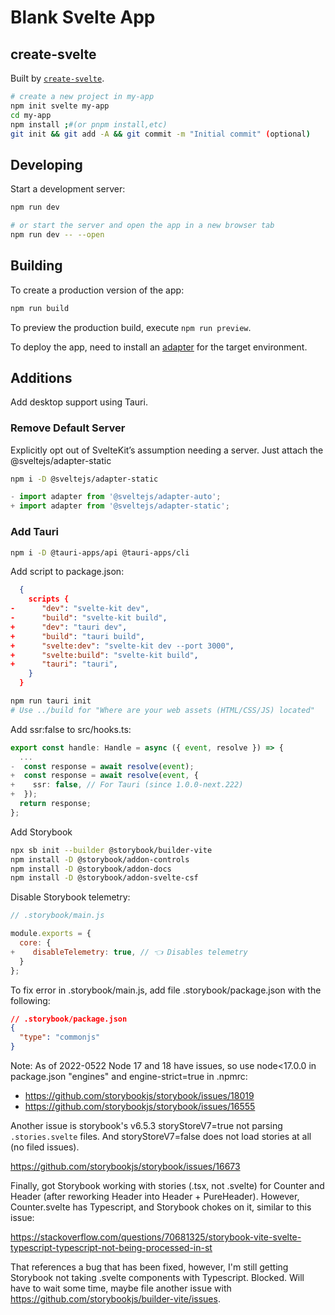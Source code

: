 # Blank Svelte App

## create-svelte

Built by [`create-svelte`](https://github.com/sveltejs/kit/tree/master/packages/create-svelte).

```bash
# create a new project in my-app
npm init svelte my-app
cd my-app
npm install ;#(or pnpm install,etc)
git init && git add -A && git commit -m "Initial commit" (optional)
```

## Developing

Start a development server:

```bash
npm run dev

# or start the server and open the app in a new browser tab
npm run dev -- --open
```

## Building

To create a production version of the app:

```bash
npm run build
```

To preview the production build, execute `npm run preview`.

To deploy the app, need to install an [adapter](https://kit.svelte.dev/docs/adapters) for the target environment.

## Additions

Add desktop support using Tauri.

### Remove Default Server

Explicitly opt out of SvelteKit’s assumption needing a server. Just attach the @sveltejs/adapter-static

```bash
npm i -D @sveltejs/adapter-static
```

```js
- import adapter from '@sveltejs/adapter-auto';
+ import adapter from '@sveltejs/adapter-static';
```

### Add Tauri

```bash
npm i -D @tauri-apps/api @tauri-apps/cli
```

Add script to package.json:

```json
  {
    scripts {
-      "dev": "svelte-kit dev",
-      "build": "svelte-kit build",
+      "dev": "tauri dev",
+      "build": "tauri build",
+      "svelte:dev": "svelte-kit dev --port 3000",
+      "svelte:build": "svelte-kit build",
+      "tauri": "tauri",
    }
  }
```

```bash
npm run tauri init
# Use ../build for "Where are your web assets (HTML/CSS/JS) located"
```

Add ssr:false to src/hooks.ts:

```ts
export const handle: Handle = async ({ event, resolve }) => {
  ...
-  const response = await resolve(event);
+  const response = await resolve(event, {
+    ssr: false, // For Tauri (since 1.0.0-next.222)
+  });
  return response;
};
```

Add Storybook

```bash
npx sb init --builder @storybook/builder-vite
npm install -D @storybook/addon-controls
npm install -D @storybook/addon-docs
npm install -D @storybook/addon-svelte-csf
```

Disable Storybook telemetry:

```js
// .storybook/main.js

module.exports = {
  core: {
+    disableTelemetry: true, // 👈 Disables telemetry
  }
};
```

To fix error in .storybook/main.js, add file .storybook/package.json with the following:

```json
// .storybook/package.json
{
  "type": "commonjs"
}
```

Note: As of 2022-0522 Node 17 and 18 have issues, so use node<17.0.0 in package.json "engines" and engine-strict=true in .npmrc:

* <https://github.com/storybookjs/storybook/issues/18019>
* <https://github.com/storybookjs/storybook/issues/16555>

Another issue is storybook's v6.5.3 storyStoreV7=true not parsing `.stories.svelte` files. And storyStoreV7=false does not load stories at all (no filed issues).

<https://github.com/storybookjs/storybook/issues/16673>

Finally, got Storybook working with stories (.tsx, not .svelte) for Counter and Header (after reworking Header into Header + PureHeader). However, Counter.svelte has Typescript, and Storybook chokes on it, similar to this issue:

<https://stackoverflow.com/questions/70681325/storybook-vite-svelte-typescript-typescript-not-being-processed-in-st>

That references a bug that has been fixed, however, I'm still getting Storybook not taking .svelte components with Typescript. Blocked. Will have to wait some time, maybe file another issue with <https://github.com/storybookjs/builder-vite/issues>.